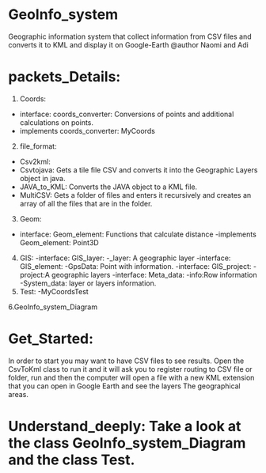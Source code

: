 # GeoInfo_system
Geographic information system that collect information from CSV files and converts it to KML and display it on Google-Earth
 @author Naomi and Adi
# packets_Details:
1. Coords:
- interface: coords_converter: Conversions of points and additional calculations on points.
- implements coords_converter: MyCoords
2. file_format:
- Csv2kml:
- Csvtojava: Gets a tile file CSV and converts it into the Geographic Layers object in java.
- JAVA_to_KML: Converts the JAVA object to a KML file.
- MultiCSV: Gets a folder of files and enters it recursively and creates an array of all the files that are in the folder.
3. Geom:
- interface: Geom_element: Functions that calculate distance
-implements  Geom_element: Point3D
4. GIS:
-interface: GIS_layer:
-_layer: A geographic layer
-interface: GIS_element:
-GpsData: Point with information.
-interface: GIS_project:
-project:A geographic layers
-interface: Meta_data:
-info:Row information
-System_data: layer or layers information.
5. Test:
-MyCoordsTest

6.GeoInfo_system_Diagram
# Get_Started:
In order to start you may want to have CSV files to see results.
Open the CsvToKml class to run it and it will ask you to register routing to CSV file or folder,
run and then the computer will open a file with a new KML extension that you can open in Google Earth and see the layers The geographical areas.

# Understand_deeply: Take a look at the  class GeoInfo_system_Diagram and the class Test.
